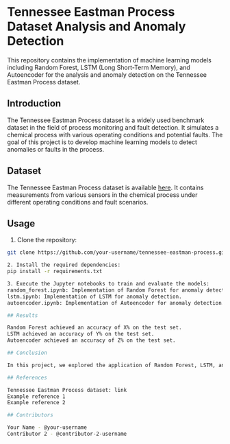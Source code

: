 # Tennessee Eastman Process Dataset Analysis and Anomaly Detection

This repository contains the implementation of machine learning models including Random Forest, LSTM (Long Short-Term Memory), and Autoencoder for the analysis and anomaly detection on the Tennessee Eastman Process dataset.

## Introduction

The Tennessee Eastman Process dataset is a widely used benchmark dataset in the field of process monitoring and fault detection. It simulates a chemical process with various operating conditions and potential faults. The goal of this project is to develop machine learning models to detect anomalies or faults in the process.

## Dataset

The Tennessee Eastman Process dataset is available [here](link-to-dataset). It contains measurements from various sensors in the chemical process under different operating conditions and fault scenarios.

## Usage

1. Clone the repository:
```bash
git clone https://github.com/your-username/tennessee-eastman-process.git

2. Install the required dependencies:
pip install -r requirements.txt

3. Execute the Jupyter notebooks to train and evaluate the models:
random_forest.ipynb: Implementation of Random Forest for anomaly detection.
lstm.ipynb: Implementation of LSTM for anomaly detection.
autoencoder.ipynb: Implementation of Autoencoder for anomaly detection.

## Results

Random Forest achieved an accuracy of X% on the test set.
LSTM achieved an accuracy of Y% on the test set.
Autoencoder achieved an accuracy of Z% on the test set.

## Conclusion

In this project, we explored the application of Random Forest, LSTM, and Autoencoder for anomaly detection on the Tennessee Eastman Process dataset. Each model demonstrated varying degrees of success in detecting anomalies. Further experimentation and fine-tuning may be required to improve the performance of these models.

## References

Tennessee Eastman Process dataset: link
Example reference 1
Example reference 2

## Contributors

Your Name - @your-username
Contributor 2 - @contributor-2-username